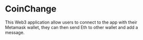 # CoinChange

This Web3 application allow users to connect to the app with their Metamask wallet, they can then send Eth to other wallet and add a message.
